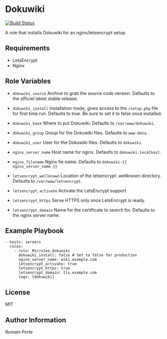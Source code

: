 Dokuwiki
========

[![Build Status](https://travis-ci.org/MicroJoe/ansible-role-dokuwiki.svg?branch=master)](https://travis-ci.org/MicroJoe/ansible-role-dokuwiki)

A role that installs Dokuwiki for an nginx/letsencrypt setup.

Requirements
------------

- LetsEncrypt
- Nginx

Role Variables
--------------

- `dokuwiki_source` Archive to grab the source code version. Defaults to the
  officiel latest stable release.
- `dokuwiki_install` Installation mode, gives access to the `/setup.php` file
  for first time run. Defaults to true. Be sure to set it to false once
  installed.

- `dokuwiki_base` Where to put Dokuwiki. Defaults to `/var/www/dokuwiki`.

- `dokuwiki_group` Group for the Dokuwiki files. Defaults to `www-data`.
- `dokuwiki_user` User for the Dokuwiki files. Defaults to `dokuwiki`.

- `nginx_server_name` Host name for nginx. Defaults to `dokuwiki.localhost`.
- `nginx_filename` Nginx fie name. Defaults to `dokuwiki-{{ nginx_server_name
  }}`

- `letsencrypt_wellknown` Location of the letsencrypt .wellknown directory.
  Defaults to `/var/www/letsencrypt`.
- `letsencrypt_activate` Activate the LetsEncrypt support
- `letsencrypt_https` Serve HTTPS only once LetsEncrypt is ready.
- `letsencrypt_domain` Name for the certificate to search for. Defaults to the
  nginx server name.

Example Playbook
----------------

    - hosts: servers
      roles:
        - role: MicroJoe.dokuwiki
          dokuwiki_install: false # Set to false for production
          nginx_server_name: wiki.example.com
          letsencrypt_activate: true
          letsencrypt_https: true
          letsencrypt_domain: tls.example.com
          tags: [dokuwiki]

License
-------

MIT

Author Information
------------------

Romain Porte
